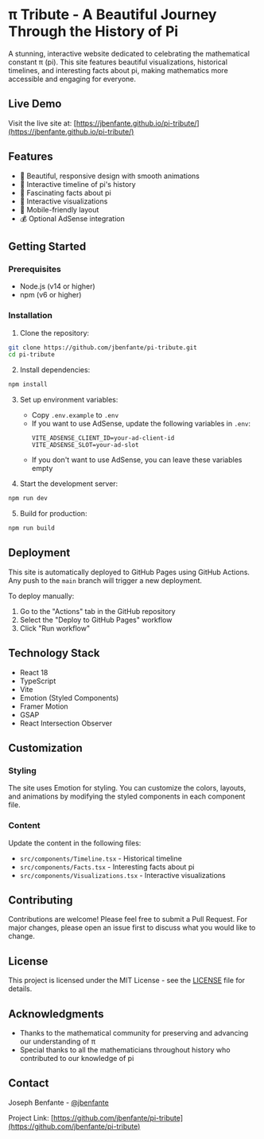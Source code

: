 # π Tribute - A Beautiful Journey Through the History of Pi

A stunning, interactive website dedicated to celebrating the mathematical constant π (pi). This site features beautiful visualizations, historical timelines, and interesting facts about pi, making mathematics more accessible and engaging for everyone.

## Live Demo

Visit the live site at: [https://jbenfante.github.io/pi-tribute/](https://jbenfante.github.io/pi-tribute/)

## Features

- 🎨 Beautiful, responsive design with smooth animations
- 📜 Interactive timeline of pi's history
- 🔢 Fascinating facts about pi
- 🎯 Interactive visualizations
- 📱 Mobile-friendly layout
- 💰 Optional AdSense integration

## Getting Started

### Prerequisites

- Node.js (v14 or higher)
- npm (v6 or higher)

### Installation

1. Clone the repository:
```bash
git clone https://github.com/jbenfante/pi-tribute.git
cd pi-tribute
```

2. Install dependencies:
```bash
npm install
```

3. Set up environment variables:
   - Copy `.env.example` to `.env`
   - If you want to use AdSense, update the following variables in `.env`:
     ```
     VITE_ADSENSE_CLIENT_ID=your-ad-client-id
     VITE_ADSENSE_SLOT=your-ad-slot
     ```
   - If you don't want to use AdSense, you can leave these variables empty

4. Start the development server:
```bash
npm run dev
```

5. Build for production:
```bash
npm run build
```

## Deployment

This site is automatically deployed to GitHub Pages using GitHub Actions. Any push to the `main` branch will trigger a new deployment.

To deploy manually:
1. Go to the "Actions" tab in the GitHub repository
2. Select the "Deploy to GitHub Pages" workflow
3. Click "Run workflow"

## Technology Stack

- React 18
- TypeScript
- Vite
- Emotion (Styled Components)
- Framer Motion
- GSAP
- React Intersection Observer

## Customization

### Styling

The site uses Emotion for styling. You can customize the colors, layouts, and animations by modifying the styled components in each component file.

### Content

Update the content in the following files:
- `src/components/Timeline.tsx` - Historical timeline
- `src/components/Facts.tsx` - Interesting facts about pi
- `src/components/Visualizations.tsx` - Interactive visualizations

## Contributing

Contributions are welcome! Please feel free to submit a Pull Request. For major changes, please open an issue first to discuss what you would like to change.

## License

This project is licensed under the MIT License - see the [LICENSE](LICENSE) file for details.

## Acknowledgments

- Thanks to the mathematical community for preserving and advancing our understanding of π
- Special thanks to all the mathematicians throughout history who contributed to our knowledge of pi

## Contact

Joseph Benfante - [@jbenfante](https://github.com/jebalert)

Project Link: [https://github.com/jbenfante/pi-tribute](https://github.com/jbenfante/pi-tribute)
